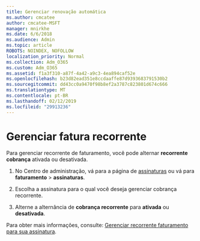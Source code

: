 ```yaml
---
title: Gerenciar renovação automática
ms.author: cmcatee
author: cmcatee-MSFT
manager: mnirkhe
ms.date: 6/6/2018
ms.audience: Admin
ms.topic: article
ROBOTS: NOINDEX, NOFOLLOW
localization_priority: Normal
ms.collection: Adm_O365
ms.custom: Adm_O365
ms.assetid: f1a3f310-a87f-4a42-a9c3-4ea894caf52e
ms.openlocfilehash: b23d82ead351e8ccdaaffe87d9393683791530b2
ms.sourcegitcommit: dd43cc0a9470f98b8ef2a3787c823801d674c666
ms.translationtype: MT
ms.contentlocale: pt-BR
ms.lasthandoff: 02/12/2019
ms.locfileid: "29913236"
---
```

# <a name="manage-recurring-billing"></a>Gerenciar fatura recorrente

Para gerenciar recorrente de faturamento, você pode alternar **recorrente cobrança** ativada ou desativada. 
  
1. No Centro de administração, vá para a página de [assinaturas](https://go.microsoft.com/fwlink/p/?linkid=842054) ou vá para **faturamento** \> **assinaturas**.
    
2. Escolha a assinatura para o qual você deseja gerenciar cobrança recorrente.
    
3. Alterne a alternância de **cobrança recorrente** para **ativada** ou **desativada**.
    
Para obter mais informações, consulte: [Gerenciar recorrente faturamento para sua assinatura](https://support.office.com/article/8d83b530-f4ca-47f6-a666-e5791cbacc7e).
  

